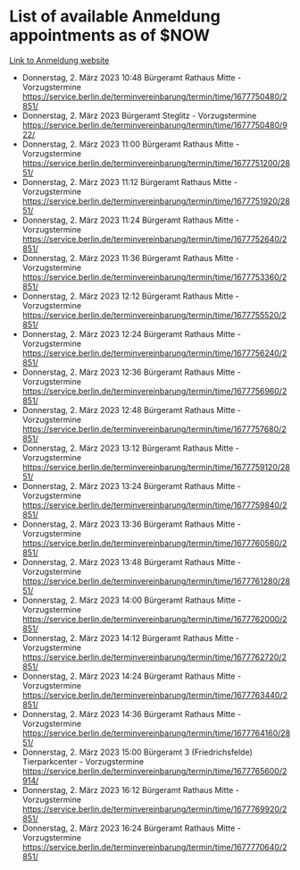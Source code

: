 # List of available Anmeldung appointments as of $NOW
[Link to Anmeldung website](https://service.berlin.de/terminvereinbarung/termin/tag.php?termin=1&anliegen[]=120686&dienstleisterlist=122210,122217,327316,122219,327312,122227,327314,122231,327346,122243,327348,122254,122252,329742,122260,329745,122262,329748,122271,327278,122273,327274,122277,327276,330436,122280,327294,122282,327290,122284,327292,122291,327270,122285,327266,122286,327264,122296,327268,150230,329760,122297,327286,122294,327284,122312,329763,122314,329775,122304,327330,122311,327334,122309,327332,317869,122281,327352,122279,329772,122283,122276,327324,122274,327326,122267,329766,122246,327318,122251,327320,122257,327322,122208,327298,122226,327300&herkunft=http%3A%2F%2Fservice.berlin.de%2Fdienstleistung%2F120686%2F)
- Donnerstag, 2. März 2023 10:48 Bürgeramt Rathaus Mitte - Vorzugstermine https://service.berlin.de/terminvereinbarung/termin/time/1677750480/2851/
- Donnerstag, 2. März 2023  Bürgeramt Steglitz - Vorzugstermine https://service.berlin.de/terminvereinbarung/termin/time/1677750480/922/
- Donnerstag, 2. März 2023 11:00 Bürgeramt Rathaus Mitte - Vorzugstermine https://service.berlin.de/terminvereinbarung/termin/time/1677751200/2851/
- Donnerstag, 2. März 2023 11:12 Bürgeramt Rathaus Mitte - Vorzugstermine https://service.berlin.de/terminvereinbarung/termin/time/1677751920/2851/
- Donnerstag, 2. März 2023 11:24 Bürgeramt Rathaus Mitte - Vorzugstermine https://service.berlin.de/terminvereinbarung/termin/time/1677752640/2851/
- Donnerstag, 2. März 2023 11:36 Bürgeramt Rathaus Mitte - Vorzugstermine https://service.berlin.de/terminvereinbarung/termin/time/1677753360/2851/
- Donnerstag, 2. März 2023 12:12 Bürgeramt Rathaus Mitte - Vorzugstermine https://service.berlin.de/terminvereinbarung/termin/time/1677755520/2851/
- Donnerstag, 2. März 2023 12:24 Bürgeramt Rathaus Mitte - Vorzugstermine https://service.berlin.de/terminvereinbarung/termin/time/1677756240/2851/
- Donnerstag, 2. März 2023 12:36 Bürgeramt Rathaus Mitte - Vorzugstermine https://service.berlin.de/terminvereinbarung/termin/time/1677756960/2851/
- Donnerstag, 2. März 2023 12:48 Bürgeramt Rathaus Mitte - Vorzugstermine https://service.berlin.de/terminvereinbarung/termin/time/1677757680/2851/
- Donnerstag, 2. März 2023 13:12 Bürgeramt Rathaus Mitte - Vorzugstermine https://service.berlin.de/terminvereinbarung/termin/time/1677759120/2851/
- Donnerstag, 2. März 2023 13:24 Bürgeramt Rathaus Mitte - Vorzugstermine https://service.berlin.de/terminvereinbarung/termin/time/1677759840/2851/
- Donnerstag, 2. März 2023 13:36 Bürgeramt Rathaus Mitte - Vorzugstermine https://service.berlin.de/terminvereinbarung/termin/time/1677760560/2851/
- Donnerstag, 2. März 2023 13:48 Bürgeramt Rathaus Mitte - Vorzugstermine https://service.berlin.de/terminvereinbarung/termin/time/1677761280/2851/
- Donnerstag, 2. März 2023 14:00 Bürgeramt Rathaus Mitte - Vorzugstermine https://service.berlin.de/terminvereinbarung/termin/time/1677762000/2851/
- Donnerstag, 2. März 2023 14:12 Bürgeramt Rathaus Mitte - Vorzugstermine https://service.berlin.de/terminvereinbarung/termin/time/1677762720/2851/
- Donnerstag, 2. März 2023 14:24 Bürgeramt Rathaus Mitte - Vorzugstermine https://service.berlin.de/terminvereinbarung/termin/time/1677763440/2851/
- Donnerstag, 2. März 2023 14:36 Bürgeramt Rathaus Mitte - Vorzugstermine https://service.berlin.de/terminvereinbarung/termin/time/1677764160/2851/
- Donnerstag, 2. März 2023 15:00 Bürgeramt 3 (Friedrichsfelde) Tierparkcenter - Vorzugstermine https://service.berlin.de/terminvereinbarung/termin/time/1677765600/2914/
- Donnerstag, 2. März 2023 16:12 Bürgeramt Rathaus Mitte - Vorzugstermine https://service.berlin.de/terminvereinbarung/termin/time/1677769920/2851/
- Donnerstag, 2. März 2023 16:24 Bürgeramt Rathaus Mitte - Vorzugstermine https://service.berlin.de/terminvereinbarung/termin/time/1677770640/2851/
